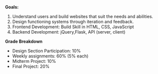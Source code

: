 **Goals:**
1. Understand users and build websites that suit the needs and abilities.
2. Design functioning systems through iteration and feedback.
3. Frontend Development: Build Skill in HTML, CSS, JavaScript
4. Backend Development: jQuery,Flask, API (server, client)

**Grade Breakdown**
- Design Section Participation: 10%
- Weekly assignments: 60% (5% each)
- Midterm Project: 10%
- Final Project: 20%
